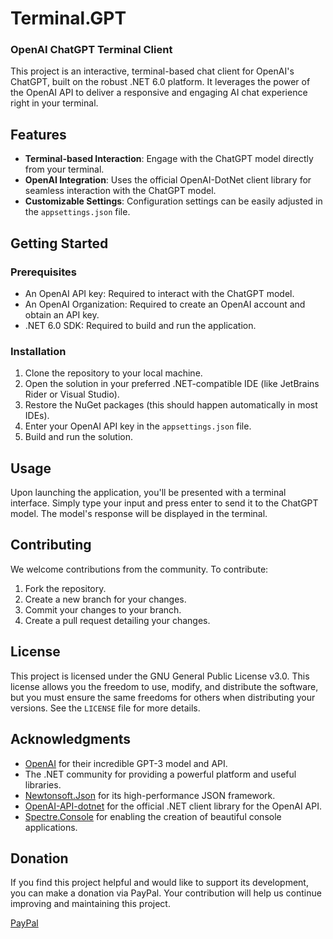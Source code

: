 # Terminal.GPT 
### OpenAI ChatGPT Terminal Client

This project is an interactive, terminal-based chat client for OpenAI's ChatGPT, built on the robust .NET 6.0 platform. It leverages the power of the OpenAI API to deliver a responsive and engaging AI chat experience right in your terminal.

## Features

- **Terminal-based Interaction**: Engage with the ChatGPT model directly from your terminal.
- **OpenAI Integration**: Uses the official OpenAI-DotNet client library for seamless interaction with the ChatGPT model.
- **Customizable Settings**: Configuration settings can be easily adjusted in the `appsettings.json` file.

## Getting Started

### Prerequisites

- An OpenAI API key: Required to interact with the ChatGPT model.
- An OpenAI Organization: Required to create an OpenAI account and obtain an API key.
- .NET 6.0 SDK: Required to build and run the application.

### Installation

1. Clone the repository to your local machine.
2. Open the solution in your preferred .NET-compatible IDE (like JetBrains Rider or Visual Studio).
3. Restore the NuGet packages (this should happen automatically in most IDEs).
4. Enter your OpenAI API key in the `appsettings.json` file.
5. Build and run the solution.

## Usage

Upon launching the application, you'll be presented with a terminal interface. Simply type your input and press enter to send it to the ChatGPT model. The model's response will be displayed in the terminal.

## Contributing

We welcome contributions from the community. To contribute:

1. Fork the repository.
2. Create a new branch for your changes.
3. Commit your changes to your branch.
4. Create a pull request detailing your changes.

## License

This project is licensed under the GNU General Public License v3.0. This license allows you the freedom to use, modify, and distribute the software, but you must ensure the same freedoms for others when distributing your versions. See the `LICENSE` file for more details.

## Acknowledgments

- [OpenAI](https://github.com/openai) for their incredible GPT-3 model and API.
- The .NET community for providing a powerful platform and useful libraries.
- [Newtonsoft.Json](https://github.com/JamesNK/Newtonsoft.Json) for its high-performance JSON framework.
- [ OpenAI-API-dotnet](https://github.com/OkGoDoIt/OpenAI-API-dotnet) for the official .NET client library for the OpenAI API.
- [Spectre.Console](https://github.com/spectreconsole/spectre.console) for enabling the creation of beautiful console applications.

## Donation

If you find this project helpful and would like to support its development, you can make a donation via PayPal. Your contribution will help us continue improving and maintaining this project.

[PayPal](https://www.paypal.com/donate/?business=J8UBHVFCN2EEN&no_recurring=0&currency_code=USD)
